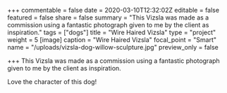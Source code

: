 +++
commentable = false
date = 2020-03-10T12:32:02Z
editable = false
featured = false
share = false
summary = "This Vizsla was made as a commission using a fantastic photograph given to me by the client as inspiration."
tags = ["dogs"]
title = "Wire Haired Vizsla"
type = "project"
weight = 5
[image]
caption = "Wire Haired Vizsla"
focal_point = "Smart"
name = "/uploads/vizsla-dog-willow-sculpture.jpg"
preview_only = false

+++
This Vizsla was made as a commission using a fantastic photograph given to me by the client as inspiration.

Love the character of this dog!
